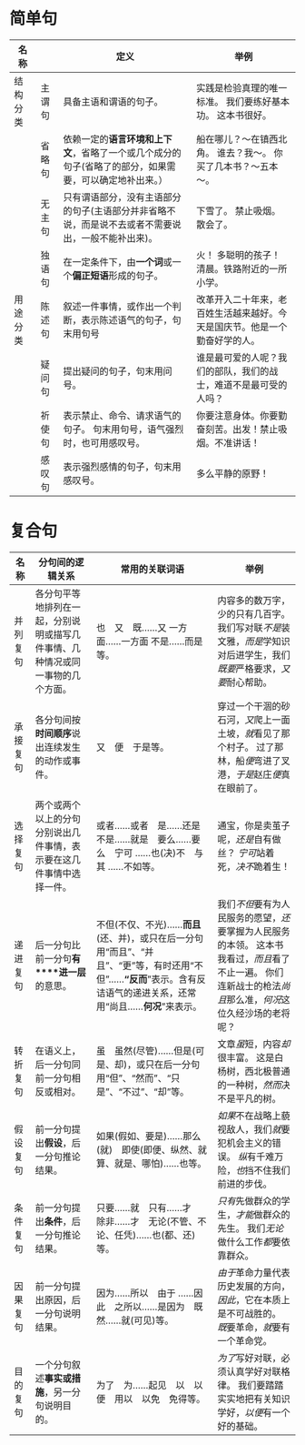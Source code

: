 # 简单句

| **名称**       |        | **定义**                                                     | **举例**                                                     |
| -------------- | ------ | ------------------------------------------------------------ | ------------------------------------------------------------ |
| 结  构  分  类 | 主谓句 | 具备主语和谓语的句子。                                       | 实践是检验真理的唯一标准。  我们要练好基本功。  这本书很好。 |
|                | 省略句 | 依赖一定的**语言环境和上下文**，省略了一个或几个成分的句子(省略了的部分，如果需要，可以确定地补出来。） | 船在哪儿？～在镇西北角。  谁去？我～。  你买了几本书？～五本～。 |
|                | 无主句 | 只有谓语部分，没有主语部分的句子(主语部分并非省略不说，而是说不去或者不需要说出，一般不能补出来)。 | 下雪了。  禁止吸烟。  散会了。                               |
|                | 独语句 | 在一定条件下，由**一个词**或一个**偏正短语**形成的句子。     | 火！  多聪明的孩子！  清晨。铁路附近的一所小学。             |
| 用  途  分  类 | 陈述句 | 叙述一件事情，或作出一个判断，表示陈述语气的句子，句末用句号 | 改革开入二十年来，老百姓生活越来越好。今天是国庆节。他是一个勤奋好学的人。 |
|                | 疑问句 | 提出疑问的句子，句末用问号。                                 | 谁是最可爱的人呢？我们的部队，我们的战士，难道不是最可受的人吗？ |
|                | 祈使句 | 表示禁止、命令、请求语气的句子。  句末用句号，语气强烈时，也可用感叹号。 | 你要注意身体。你要勤奋刻苦。出发！禁止吸烟。不准讲话！       |
|                | 感叹句 | 表示强烈感情的句子，句末用感叹号。                           | 多么平静的原野！                                             |





# 复合句

| **名称**       | **分句间的逻辑关系**                                         | **常用的关联词语**                                           | **举例**                                                     |
| -------------- | ------------------------------------------------------------ | ------------------------------------------------------------ | ------------------------------------------------------------ |
| 并  列  复  句 | 各分句平等地排列在一起，分别说明或描写几件事情、几种情况或同一事物的几个方面。 | 也　又　既……又  一方面……一方面  不是……而是等。               | 内容多的数万字，少的只有几百字。  我们写对联*不是*装文雅，*而是*学知识  对后进学生，我们*既要*严格要求，*又要*耐心帮助。 |
| 承  接  复  句 | 各分句间按**时间顺序**说出连续发生的动作或事件。             | 又　便　于是等。                                             | 穿过一个干涸的砂石河，*又*爬上一面土坡，*就*看见了那个村子。  过了那林，船*便*弯进了叉港，*于是*赵庄*便*真在眼前了。 |
| 选  择  复  句 | 两个或两个以上的分句分别说出几件事情，表示要在这几件事情中选择一件。 | 或者……或者　是……还是　不是……就是　要么……要么　宁可  ……也(决)不　与其  ……不如等。 | 通宝，你是卖茧子呢，*还是*自有做丝？  *宁可*站着死，*决不*跪着生！ |
| 递  进  复  句 | 后一分句比前一分句**有****进一层**的意思。                   | 不但(不仅、不光)……**而且**(还、并)，或只在后一分句用“而且”、“并且”、“更”等，有时还用“不但”……**“反而**”表示。含有反诘语气的递进关系，还常用“尚且……**何况**”来表示。 | 我们*不但*要有为人民服务的愿望，*还*要掌握为人民服务的本领。  这本书我看过，*而且*看了不止一遍。  你们连新战士的枪法*尚且*那么准，*何况*这位久经沙场的老将呢？ |
| 转  折  复  句 | 在语义上，后一分句同前一分句相反或相对。                     | 虽　虽然(尽管)……但是(可是、却)，或只在后一分句用“但”、“然而”、“只是”、“不过”、“却”等。 | 文章*虽*短，内容*却*很丰富。  这是白杨树，西北极普通的一种树，*然而*决不是平凡的树。 |
| 假  设  复  句 | 前一分句提出**假设**，后一分句推论结果。                     | 如果(假如、要是)……那么(就)　即使(即便、纵然、就算、就是、哪怕)……也等。 | *如果*不在战略上藐视敌人，我们*就*要犯机会主义的错误。  *纵*有千难万险，*也*挡不住我们前进的步伐。 |
| 条  件  复  句 | 前一分句提出**条件**，后一分句推论结果。                     | 只要……就　只有……才　除非……才　无论(不管、不论、任凭)……也(都、还)等。 | *只有*先做群众的学生，*才能*做群众的先生。  我们*无论*做什么工作*都*要依靠群众。 |
| 因  果  复  句 | 前一分句提出原因，后一分句说明结果。                         | 因为……所以　由于  ……因此　之所以……是因为　既然……就(可见)等。 | *由于*革命力量代表历史发展的方向，*因此*，它在本质上是不可战胜的。  *既*要革命，*就*要有一个革命党。 |
| 目  的  复  句 | 一个分句叙述**事实或措施**，另一分句说明目的。               | 为了　为……起见　以　以便　用以　以免　免得等。               | *为了*写好对联，必须认真学好对联格律。  我们要踏踏实实地把有关知识学好，*以便*有一个好的基础。 |